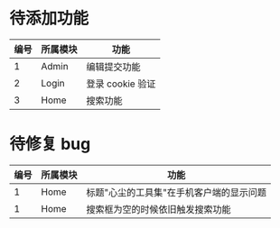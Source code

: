 # 待添加功能

| 编号 | 所属模块 | 功能                   |
| ---- | -------- | ---------------------- |
| 1    | Admin    | 编辑提交功能           |
| 2    | Login    | 登录 cookie 验证       |
| 3    | Home     | 搜索功能               |

# 待修复 bug

| 编号 | 所属模块 | 功能                                     |
| ---- | -------- | ---------------------------------------- |
| 1    | Home     | 标题"心尘的工具集"在手机客户端的显示问题 |
| 1    | Home     | 搜索框为空的时候依旧触发搜索功能 |